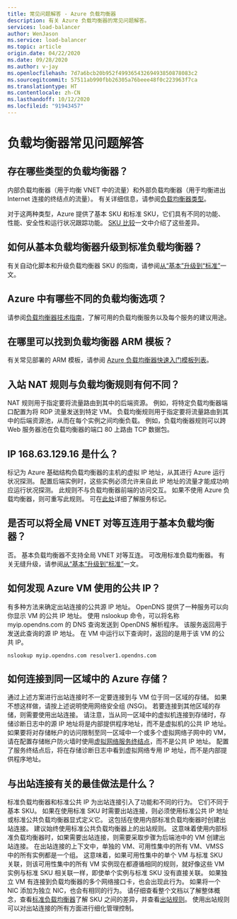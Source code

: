 ```yaml
---
title: 常见问题解答 - Azure 负载均衡器
description: 有关 Azure 负载均衡器的常见问题解答。
services: load-balancer
author: WenJason
ms.service: load-balancer
ms.topic: article
origin.date: 04/22/2020
ms.date: 09/28/2020
ms.author: v-jay
ms.openlocfilehash: 7d7a6bcb20b952f49936543269493850878083c2
ms.sourcegitcommit: 57511ab990fbb26305a76beee48f0c223963f7ca
ms.translationtype: HT
ms.contentlocale: zh-CN
ms.lasthandoff: 10/12/2020
ms.locfileid: "91943457"
---
```

# <a name="load-balancer-frequently-asked-questions"></a>负载均衡器常见问题解答

## <a name="what-types-of-load-balancer-exist"></a>存在哪些类型的负载均衡器？
内部负载均衡器（用于均衡 VNET 中的流量）和外部负载均衡器（用于均衡进出 Internet 连接的终结点的流量）。 有关详细信息，请参阅[负载均衡器类型](components.md#frontend-ip-configuration)。 

对于这两种类型，Azure 提供了基本 SKU 和标准 SKU，它们具有不同的功能、性能、安全性和运行状况跟踪功能。 [SKU 比较](skus.md)一文中介绍了这些差异。

 ## <a name="how-can-i-upgrade-from-a-basic-to-a-standard-load-balancer"></a>如何从基本负载均衡器升级到标准负载均衡器？
有关自动化脚本和升级负载均衡器 SKU 的指南，请参阅[从“基本”升级到“标准”](upgrade-basic-standard.md)一文。

 ## <a name="what-are-the-different-load-balancing-options-in-azure"></a>Azure 中有哪些不同的负载均衡选项？
请参阅[负载均衡器技术指南](https://docs.microsoft.com/azure/architecture/guide/technology-choices/load-balancing-overview)，了解可用的负载均衡服务以及每个服务的建议用途。

## <a name="where-can-i-find-load-balancer-arm-templates"></a>在哪里可以找到负载均衡器 ARM 模板？
有关常见部署的 ARM 模板，请参阅 [Azure 负载均衡器快速入门模板列表](https://docs.microsoft.com/azure/templates/microsoft.network/loadbalancers#quickstart-templates)。

## <a name="how-are-inbound-nat-rules-different-from-load-balancing-rules"></a>入站 NAT 规则与负载均衡规则有何不同？
NAT 规则用于指定要将流量路由到其中的后端资源。 例如，将特定负载均衡器端口配置为将 RDP 流量发送到特定 VM。 负载均衡规则用于指定要将流量路由到其中的后端资源池，从而在每个实例之间均衡负载。 例如，负载均衡器规则可以跨 Web 服务器池在负载均衡器的端口 80 上路由 TCP 数据包。

## <a name="what-is-ip-1686312916"></a>IP 168.63.129.16 是什么？
标记为 Azure 基础结构负载均衡器的主机的虚拟 IP 地址，从其进行 Azure 运行状况探测。 配置后端实例时，这些实例必须允许来自此 IP 地址的流量才能成功响应运行状况探测。 此规则不与负载均衡器前端的访问交互。 如果不使用 Azure 负载均衡器，则可重写此规则。 可在[此处](/virtual-network/service-tags-overview#available-service-tags)详细了解服务标记。

## <a name="can-i-use-global-vnet-peering-with-basic-load-balancer"></a>是否可以将全局 VNET 对等互连用于基本负载均衡器？
否。 基本负载均衡器不支持全局 VNET 对等互连。 可改用标准负载均衡器。 有关无缝升级，请参阅[从“基本”升级到“标准”](upgrade-basic-standard.md)一文。

## <a name="how-can-i-discover-the-public-ip-that-an-azure-vm-uses"></a>如何发现 Azure VM 使用的公共 IP？

有多种方法来确定出站连接的公共源 IP 地址。 OpenDNS 提供了一种服务可以向你显示 VM 的公共 IP 地址。
使用 nslookup 命令，可以将名称 myip.opendns.com 的 DNS 查询发送到 OpenDNS 解析程序。 该服务返回用于发送此查询的源 IP 地址。 在 VM 中运行以下查询时，返回的是用于该 VM 的公共 IP。

 ```nslookup myip.opendns.com resolver1.opendns.com```

## <a name="how-do-connections-to-azure-storage-in-the-same-region-work"></a>如何连接到同一区域中的 Azure 存储？
通过上述方案进行出站连接时不一定要连接到与 VM 位于同一区域的存储。 如果不想这样做，请按上述说明使用网络安全组 (NSG)。 若要连接到其他区域的存储，则需要使用出站连接。 请注意，当从同一区域中的虚拟机连接到存储时，存储诊断日志中的源 IP 地址将是内部提供程序地址，而不是虚拟机的公共 IP 地址。 如果要将对存储帐户的访问限制至同一区域中一个或多个虚拟网络子网中的 VM，请在配置存储帐户防火墙时使用[虚拟网络服务终结点](../virtual-network/virtual-network-service-endpoints-overview.md)，而不是公共 IP 地址。 配置了服务终结点后，将在存储诊断日志中看到虚拟网络专用 IP 地址，而不是内部提供程序地址。

## <a name="what-are-best-practises-with-respect-to-outbound-connectivity"></a>与出站连接有关的最佳做法是什么？
标准负载均衡器和标准公共 IP 为出站连接引入了功能和不同的行为。 它们不同于基本 SKU。 如果在使用标准 SKU 时需要出站连接，则必须使用标准公共 IP 地址或标准公共负载均衡器显式定义它。 这包括在使用内部标准负载均衡器时创建出站连接。 建议始终使用标准公共负载均衡器上的出站规则。 这意味着使用内部标准负载均衡器时，如果需要出站连接，则需要采取步骤为后端池中的 VM 创建出站连接。 在出站连接的上下文中，单独的 VM、可用性集中的所有 VM、VMSS 中的所有实例都是一个组。 这意味着，如果可用性集中的单个 VM 与标准 SKU 关联，则该可用性集中的所有 VM 实例现在都遵循相同的规则，就好像这些 VM 实例与标准 SKU 相关联一样，即使单个实例与标准 SKU 没有直接关联。 如果独立 VM 有连接到负载均衡器的多个网络接口卡，也会出现此行为。 如果将一个 NIC 添加为独立 NIC，也会有相同的行为。 请仔细查看整个文档以了解整体概念，查看[标准负载均衡器](load-balancer-standard-overview.md)了解 SKU 之间的差异，并查看[出站规则](load-balancer-outbound-connections.md#outboundrules)。
使用出站规则可以对出站连接的所有方面进行细化管理控制。
 
